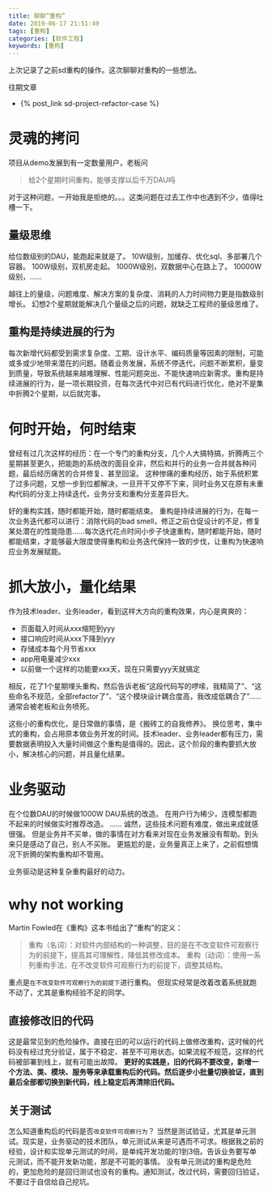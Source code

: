```yaml
---
title: 聊聊“重构”
date: 2019-06-17 21:51:49
tags: [重构]
categories: [软件工程]
keywords: [重构]
---
```


上次记录了之前sd重构的操作。这次聊聊对重构的一些想法。

往期文章
- {% post_link sd-project-refactor-case %}

# 灵魂的拷问

项目从demo发展到有一定数量用户，老板问
>给2个星期时间重构，能够支撑以后千万DAU吗

对于这种问题，一开始我是拒绝的。。。这类问题在过去工作中也遇到不少，值得吐槽一下。

## 量级思维

给位数级别的DAU，能跑起来就是了。
10W级别，加缓存、优化sql、多部署几个容器。
100W级别，双机房走起。
1000W级别，双数据中心在路上了。
10000W级别，......

越往上的量级，问题难度、解决方案的复杂度、消耗的人力时间物力更是指数级别增长。
幻想2个星期就能解决几个量级之后的问题，就缺乏工程师的量级思维了。

## 重构是持续进展的行为

每次新增代码都受到需求复杂度、工期、设计水平、编码质量等因素的限制，可能或多或少地带来潜在的问题。随着业务发展，系统不停迭代，问题不断累积，量变到质量，导致系统越来越难理解、性能问题突出、不能快速响应新需求。重构是持续进展的行为，是一项长期投资，在每次迭代中对已有代码进行优化，绝对不是集中折腾2个星期，以后就完事。

<!-- more -->

# 何时开始，何时结束

曾经有过几次这样的经历：在一个专门的重构分支，几个人大搞特搞，折腾两三个星期甚至更久，把能跑的系统改的面目全非，然后和并行的业务一合并就各种问题，最后经历痛苦的合并修复、甚至回滚。
这种惨痛的重构经历，始于系统积累了过多问题，又想一步到位都解决，一旦开干又停不下来，同时业务又在原有未重构代码的分支上持续迭代，业务分支和重构分支差异巨大。

好的重构实践，随时都能开始，随时都能结束。
重构是持续进展的行为，在每一次业务迭代都可以进行：消除代码的bad smell，修正之前仓促设计的不足，修复某处潜在的性能隐患……每次迭代花点时间小步子快速重构，随时都能开始，随时都能结束，才能够最大限度使得重构和业务迭代保持一致的步伐，让重构为快速响应业务发展赋能。

# 抓大放小，量化结果

作为技术leader、业务leader，看到这样大方向的重构效果，内心是爽爽的：
- 页面载入时间从xxx缩短到yyy
- 接口响应时间从xxx下降到yyy
- 存储成本每个月节省xxx
- app用电量减少xxx
- 以前做一个这样的功能要xxx天，现在只需要yyy天就搞定

相反，花了1个星期埋头重构，然后告诉老板“这段代码写的啰嗦，我精简了”、“这些命名不规范，全部refactor了”、“这个模块设计耦合度高，我改成低耦合了”……通常会被老板和业务喷死。

这些小的重构优化，是日常做的事情，是《搬砖工的自我修养》。
换位思考，集中式的重构，会占用原本做业务开发的时间。技术leader、业务leader都有压力，需要数据表明投入大量时间做这个重构是值得的。因此，这个阶段的重构要抓大放小，解决核心的问题，并且量化结果。

# 业务驱动

在个位数DAU的时候做1000W DAU系统的改造。
在用户行为稀少，连模型都跑不起来的时候做实时推荐改造。
……
诚然，这些技术问题有难度，做出来成就感很强。
但是业务并不买单，做的事情在对方看来对现在业务发展没有帮助。到头来只是感动了自己，别人不买账。
更尴尬的是，业务量真正上来了，之前假想情况下折腾的架构重构却不管用。

业务驱动是这种复杂重构最好的动力。

# why not working

Martin Fowled在《重构》这本书给出了“重构”的定义：
>重构（名词）：对软件内部结构的一种调整，目的是在不改变软件可观察行为的前提下，提高其可理解性，降低其修改成本。
>重构（动词）：使用一系列重构手法，在不改变软件可观察行为的前提下，调整其结构。

重点是`在不改变软件可观察行为的前提下`进行重构。
但现实经常是改着改着系统就跑不动了，尤其是重构经验不足的同学。

## 直接修改旧的代码

这是最常见到的危险操作。直接在旧的可以运行的代码上做修改重构，这时候的代码没有经过充分验证，属于不稳定、甚至不可用状态。如果流程不规范，这样的代码被部署到线上，就有可能出故障。
**更好的实践是，旧的代码不要改变，新增一个方法、类、模块、服务等来承载重构后的代码。然后逐步小批量切换验证，直到最后全部都切换到新代码，线上稳定后再清除旧代码。**

## 关于测试

怎么知道重构后的代码是否`改变软件可观察行为`？
当然是测试验证，尤其是单元测试。现实是，业务驱动的技术团队，单元测试从来是可遇而不可求。根据我之前的经验，设计和实现单元测试的时间，是单纯开发功能的1到3倍。告诉业务要写单元测试，而不能开发新功能，那是不可能的事情。
没有单元测试的重构是危险的，更加危险的是回归测试也没有的重构。通知测试，改过代码，需要回归验证，不要过于自信给自己挖坑。







